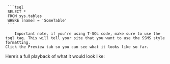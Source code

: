      ```tsql
     SELECT *
     FROM sys.tables
     WHERE [name] = 'SomeTable'
     ```

        Important note, if you’re using T-SQL code, make sure to use the tsql tag. This will tell your site that you want to use the SSMS style formatting.
    Click the Preview tab so you can see what it looks like so far.

Here’s a full playback of what it would look like:
